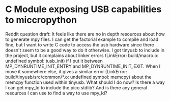 # C Module exposing USB capabilities to miccropython


Reddit question draft:
It feels like there are no in depth resources about how to generate mpy files. I can get the factorial example to compile and load fine, but I want to write C code to access the usb hardware since there doesn't seem to be a good way to do it otherwise. I got tinyusb to include in the project, but it complains about linker errors (LinkError: build/macro.o: undefined symbol: tusb_init) if I put it between MP_DYNRUNTIME_INIT_ENTRY and MP_DYNRUNTIME_INIT_EXIT. When I move it somewhere else, it gives a similar error (LinkError: build/tinyusb/src/common/*.o: undefined symbol: memcpy) about the memcpy function used within tinyusb. What should I do now? Is there a way I can get mpy_ld to include the pico stdlib? And is there any general resources I can use to find a way to use mpy_ld?